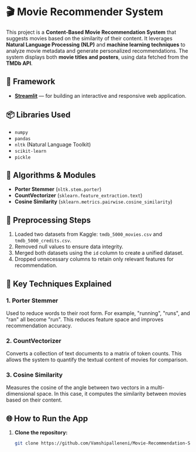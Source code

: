 # 🎬 Movie Recommender System

This project is a **Content-Based Movie Recommendation System** that suggests movies based on the similarity of their content. It leverages **Natural Language Processing (NLP)** and **machine learning techniques** to analyze movie metadata and generate personalized recommendations. The system displays both **movie titles and posters**, using data fetched from the **TMDb API**.

## 🚀 Framework

- **[Streamlit](https://streamlit.io/)** — for building an interactive and responsive web application.

## 📦 Libraries Used

- `numpy`
- `pandas`
- `nltk` (Natural Language Toolkit)
- `scikit-learn`
- `pickle`

## 🧠 Algorithms & Modules

- **Porter Stemmer** (`nltk.stem.porter`)
- **CountVectorizer** (`sklearn.feature_extraction.text`)
- **Cosine Similarity** (`sklearn.metrics.pairwise.cosine_similarity`)

## 🔧 Preprocessing Steps

1. Loaded two datasets from Kaggle: `tmdb_5000_movies.csv` and `tmdb_5000_credits.csv`.
2. Removed null values to ensure data integrity.
3. Merged both datasets using the `id` column to create a unified dataset.
4. Dropped unnecessary columns to retain only relevant features for recommendation.

## 🧩 Key Techniques Explained

### 1. **Porter Stemmer**
Used to reduce words to their root form. For example, "running", "runs", and "ran" all become "run". This reduces feature space and improves recommendation accuracy.

### 2. **CountVectorizer**
Converts a collection of text documents to a matrix of token counts. This allows the system to quantify the textual content of movies for comparison.

### 3. **Cosine Similarity**
Measures the cosine of the angle between two vectors in a multi-dimensional space. In this case, it computes the similarity between movies based on their content.

## 🌐 How to Run the App

1. **Clone the repository:**
   ```bash
   git clone https://github.com/Vamshipalleneni/Movie-Recommendation-System.git

